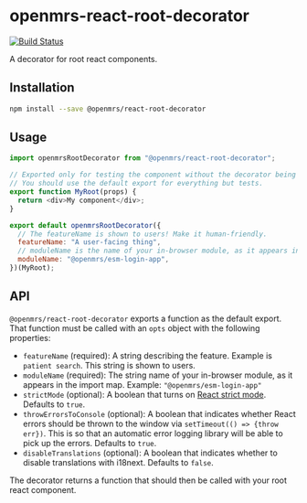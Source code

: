 # openmrs-react-root-decorator

[![Build Status](https://travis-ci.com/openmrs/openmrs-react-root-decorator.svg?branch=master)](https://travis-ci.com/openmrs/openmrs-react-root-decorator)

A decorator for root react components.

## Installation

```sh
npm install --save @openmrs/react-root-decorator
```

## Usage

```js
import openmrsRootDecorator from "@openmrs/react-root-decorator";

// Exported only for testing the component without the decorator being there.
// You should use the default export for everything but tests.
export function MyRoot(props) {
  return <div>My component</div>;
}

export default openmrsRootDecorator({
  // The featureName is shown to users! Make it human-friendly.
  featureName: "A user-facing thing",
  // moduleName is the name of your in-browser module, as it appears in the import map
  moduleName: "@openmrs/esm-login-app",
})(MyRoot);
```

## API

`@openmrs/react-root-decorator` exports a function as the default export. That function must
be called with an `opts` object with the following properties:

- `featureName` (required): A string describing the feature. Example is `patient search`. This string is shown to users.
- `moduleName` (required): The string name of your in-browser module, as it appears in the import map. Example: `"@openmrs/esm-login-app"`
- `strictMode` (optional): A boolean that turns on [React strict mode](https://reactjs.org/docs/strict-mode.html).
  Defaults to `true`.
- `throwErrorsToConsole` (optional): A boolean that indicates whether React errors should be thrown to the window via
  `setTimeout(() => {throw err})`. This is so that an automatic error logging library will be able to pick up the errors.
  Defaults to `true`.
- `disableTranslations` (optional): A boolean that indicates whether to disable translations with i18next. Defaults to `false`.

The decorator returns a function that should then be called with your root react component.
